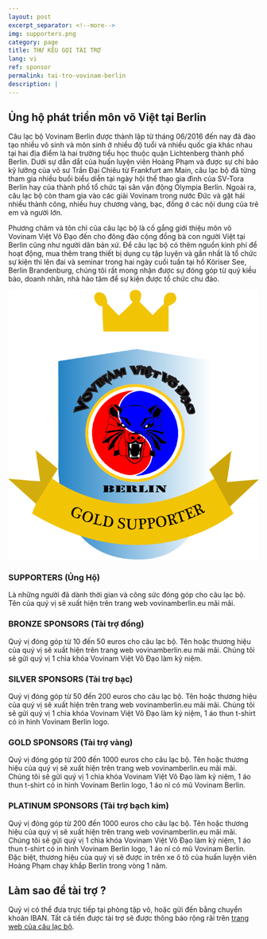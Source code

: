 ```yaml
---
layout: post
excerpt_separator: <!--more-->
img: supporters.png
category: page
title: THƯ KÊU GỌI TÀI TRỢ
lang: vi
ref: sponsor
permalink: tai-tro-vovinam-berlin
description: |
---
```


## Ủng hộ phát triển môn võ Việt tại Berlin

Câu lạc bộ Vovinam Berlin được thành lập từ tháng 06/2016 đến nay đã đào tạo nhiều võ sinh và môn sinh ở nhiều độ tuổi và nhiều quốc gia khác nhau tại hai địa điểm là hai trường tiểu học thuộc quận Lichtenberg thành phố Berlin. Dưới sự dẫn dắt của huấn luyện viên Hoàng Phạm và được sự chỉ bảo kỹ lưỡng của võ sư Trần Đại Chiêu từ Frankfurt am Main, câu lạc bộ đã từng tham gia nhiều buổi biểu diễn tại ngày hội thể thao gia đình của SV-Tora Berlin hay của thành phố tổ chức tại sân vận động Olympia Berlin. Ngoài ra, câu lạc bộ còn tham gia vào các giải Vovinam trong nước Đức và gặt hái nhiều thành công, nhiều huy chương vàng, bạc, đồng ở các nội dung của trẻ em và người lớn.

<!--more-->

Phương châm và tôn chỉ của câu lạc bộ là cố gắng giới thiệu môn võ Vovinam Việt Võ Đạo đến cho đông đảo cộng đồng bà con người Việt tại Berlin cũng như người dân bản xứ. Để câu lạc bộ có thêm nguồn kinh phí để hoạt động, mua thêm trang thiết bị dụng cụ tập luyện và gần nhất là tổ chức sự kiện thi lên đai và seminar trong hai ngày cuối tuần tại hồ Köriser See, Berlin Brandenburg, chúng tôi rất mong nhận được sự đóng góp từ quý kiều bào, doanh nhân, nhà hảo tâm để sự kiện được tổ chức chu đáo.

![Tài trợ cho Vovinam Berlin](/img/services/supporters.png)

### SUPPORTERS (Ủng Hộ)

Là những người đã dành thời gian và công sức đóng góp cho câu lạc bộ. Tên của quý vị sẽ xuất hiện trên trang web vovinamberlin.eu mãi mãi.

### BRONZE SPONSORS (Tài trợ đồng)

Quý vị đóng góp từ 10 đến 50 euros cho câu lạc bộ. Tên hoặc thương hiệu của quý vị sẽ xuất hiện trên trang web vovinamberlin.eu mãi mãi. Chúng tôi sẽ gửi quý vị 1 chìa khóa Vovinam Việt Võ Đạo làm kỷ niệm.

### SILVER SPONSORS (Tài trợ bạc)

Quý vị đóng góp từ 50 đến 200 euros cho câu lạc bộ. Tên hoặc thương hiệu của quý vị sẽ xuất hiện trên trang web vovinamberlin.eu mãi mãi. Chúng tôi sẽ gửi quý vị 1 chìa khóa Vovinam Việt Võ Đạo làm kỷ niệm, 1 áo thun t-shirt có in hình Vovinam Berlin logo.

### GOLD SPONSORS (Tài trợ vàng)

Quý vị đóng góp từ 200 đến 1000 euros cho câu lạc bộ. Tên hoặc thương hiệu của quý vị sẽ xuất hiện trên trang web vovinamberlin.eu mãi mãi. Chúng tôi sẽ gửi quý vị 1 chìa khóa Vovinam Việt Võ Đạo làm kỷ niệm, 1 áo thun t-shirt có in hình Vovinam Berlin logo, 1 áo nỉ có mũ Vovinam Berlin.

### PLATINUM SPONSORS (Tài trợ bạch kim)

Quý vị đóng góp từ 200 đến 1000 euros cho câu lạc bộ. Tên hoặc thương hiệu của quý vị sẽ xuất hiện trên trang web vovinamberlin.eu mãi mãi. Chúng tôi sẽ gửi quý vị 1 chìa khóa Vovinam Việt Võ Đạo làm kỷ niệm, 1 áo thun t-shirt có in hình Vovinam Berlin logo, 1 áo nỉ có mũ Vovinam Berlin. Đặc biệt, thương hiệu của quý vị sẽ được in trên xe ô tô của huấn luyện viên Hoàng Phạm chạy khắp Berlin trong vòng 1 năm.

## Làm sao để tài trợ ?

Quý vị có thể đưa trực tiếp tại phòng tập võ, hoặc gửi đến bằng chuyển khoản IBAN. Tất cả tiền được tài trợ sẽ được thông báo rộng rãi trên [trang web của câu lạc bộ](http://vovinamberlin.eu).
